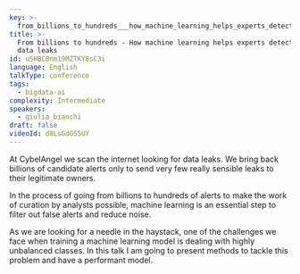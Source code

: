 ```yaml
---
key: >-
  from_billions_to_hundreds___how_machine_learning_helps_experts_detect_sensible_data_leaks
title: >-
  From billions to hundreds - How machine learning helps experts detect sensible
  data leaks
id: u5HBCBnm19MZTKY8sC3i
language: English
talkType: conference
tags:
  - bigdata-ai
complexity: Intermediate
speakers:
  - giulia_bianchi
draft: false
videoId: d8LsGdGS5UY
---
```


At CybelAngel we scan the internet looking for data leaks. We bring back billions of candidate alerts only to send very few really sensible leaks to their legitimate owners.

In the process of going from billions to hundreds of alerts to make the work of curation by analysts possible, machine learning is an essential step to filter out false alerts and reduce noise. 

As we are looking for a needle in the haystack, one of the challenges we face when training a machine learning model is dealing with highly unbalanced classes. In this talk I am going to present methods to tackle this problem and have a performant model.
